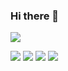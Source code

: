 ### Hi there 👋

![](https://github-profile-summary-cards.vercel.app/api/cards/profile-details?username=thc1006&theme=github)

![](https://github-profile-summary-cards.vercel.app/api/cards/repos-per-language?username=thc1006&theme=github)
![](https://github-profile-summary-cards.vercel.app/api/cards/most-commit-language?username=thc1006&theme=github)
![](https://github-profile-summary-cards.vercel.app/api/cards/stats?username=thc1006&theme=github)
![](https://github-profile-summary-cards.vercel.app/api/cards/productive-time?username=thc1006&theme=github)

<!--
**thc1006/thc1006** is a ✨ _special_ ✨ repository because its `README.md` (this file) appears on your GitHub profile.

Here are some ideas to get you started:

- 🔭 I’m currently working on ...
- 🌱 I’m currently learning ...
- 👯 I’m looking to collaborate on ...
- 🤔 I’m looking for help with ...
- 💬 Ask me about ...
- 📫 How to reach me: ...
- 😄 Pronouns: ...
- ⚡ Fun fact: ...
-->
